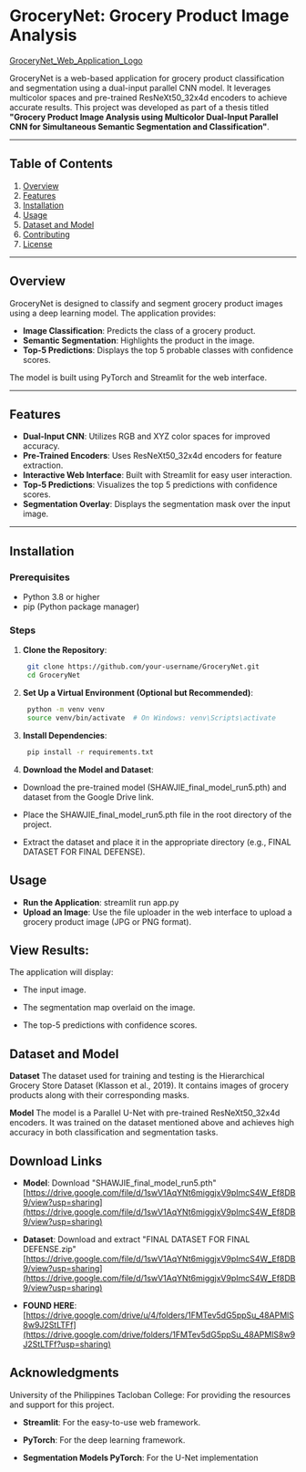 # GroceryNet: Grocery Product Image Analysis
[GroceryNet_Web_Application_Logo](https://github.com/user-attachments/assets/15508d9e-0307-4e98-8801-36419d9c9a94)

GroceryNet is a web-based application for grocery product classification and segmentation using a dual-input parallel CNN model. It leverages multicolor spaces and pre-trained ResNeXt50_32x4d encoders to achieve accurate results. This project was developed as part of a thesis titled **"Grocery Product Image Analysis using Multicolor Dual-Input Parallel CNN for Simultaneous Semantic Segmentation and Classification"**.

---

## Table of Contents
1. [Overview](#overview)
2. [Features](#features)
3. [Installation](#installation)
4. [Usage](#usage)
5. [Dataset and Model](#dataset-and-model)
6. [Contributing](#contributing)
7. [License](#license)

---

## Overview

GroceryNet is designed to classify and segment grocery product images using a deep learning model. The application provides:
- **Image Classification**: Predicts the class of a grocery product.
- **Semantic Segmentation**: Highlights the product in the image.
- **Top-5 Predictions**: Displays the top 5 probable classes with confidence scores.

The model is built using PyTorch and Streamlit for the web interface.

---

## Features

- **Dual-Input CNN**: Utilizes RGB and XYZ color spaces for improved accuracy.
- **Pre-Trained Encoders**: Uses ResNeXt50_32x4d encoders for feature extraction.
- **Interactive Web Interface**: Built with Streamlit for easy user interaction.
- **Top-5 Predictions**: Visualizes the top 5 predictions with confidence scores.
- **Segmentation Overlay**: Displays the segmentation mask over the input image.

---

## Installation

### Prerequisites
- Python 3.8 or higher
- pip (Python package manager)

### Steps
1. **Clone the Repository**:
   ```bash
    git clone https://github.com/your-username/GroceryNet.git
    cd GroceryNet

2. **Set Up a Virtual Environment (Optional but Recommended)**:
   ```bash
    python -m venv venv
    source venv/bin/activate  # On Windows: venv\Scripts\activate

3. **Install Dependencies**:
   ```bash
    pip install -r requirements.txt
   
4. **Download the Model and Dataset**:
- Download the pre-trained model (SHAWJIE_final_model_run5.pth) and dataset from the Google Drive link.

- Place the SHAWJIE_final_model_run5.pth file in the root directory of the project.

- Extract the dataset and place it in the appropriate directory (e.g., FINAL DATASET FOR FINAL DEFENSE).

## Usage
- **Run the Application**: streamlit run app.py
- **Upload an Image**: Use the file uploader in the web interface to upload a grocery product image (JPG or PNG format).

## View Results:

The application will display:

- The input image.

- The segmentation map overlaid on the image.

- The top-5 predictions with confidence scores.

## Dataset and Model
**Dataset**
The dataset used for training and testing is the Hierarchical Grocery Store Dataset (Klasson et al., 2019). It contains images of grocery products along with their corresponding masks.

**Model**
The model is a Parallel U-Net with pre-trained ResNeXt50_32x4d encoders. It was trained on the dataset mentioned above and achieves high accuracy in both classification and segmentation tasks.

## Download Links
- **Model**: Download "SHAWJIE_final_model_run5.pth" [https://drive.google.com/file/d/1swV1AqYNt6miggjxV9pImcS4W_Ef8DB9/view?usp=sharing](https://drive.google.com/file/d/1swV1AqYNt6miggjxV9pImcS4W_Ef8DB9/view?usp=sharing)

- **Dataset**: Download and extract "FINAL DATASET FOR FINAL DEFENSE.zip" [https://drive.google.com/file/d/1swV1AqYNt6miggjxV9pImcS4W_Ef8DB9/view?usp=sharing](https://drive.google.com/file/d/1swV1AqYNt6miggjxV9pImcS4W_Ef8DB9/view?usp=sharing)

- **FOUND HERE**: [https://drive.google.com/drive/u/4/folders/1FMTev5dG5ppSu_48APMlS8w9J2StLTFf](https://drive.google.com/drive/folders/1FMTev5dG5ppSu_48APMlS8w9J2StLTFf?usp=sharing)

## Acknowledgments
University of the Philippines Tacloban College: For providing the resources and support for this project.

- **Streamlit**: For the easy-to-use web framework.

- **PyTorch**: For the deep learning framework.

- **Segmentation Models PyTorch**: For the U-Net implementation

